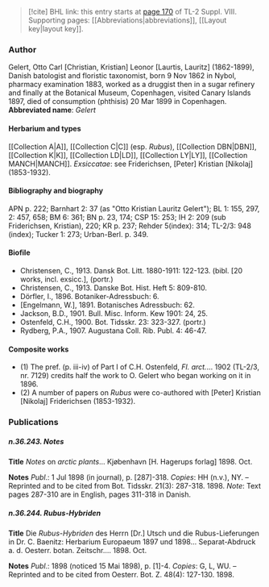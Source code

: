 > [!cite] BHL link: this entry starts at [page 170](https://www.biodiversitylibrary.org/page/33258648) of TL-2 Suppl. VIII.
> Supporting pages: [[Abbreviations|abbreviations]], [[Layout key|layout key]].

### Author

Gelert, Otto Carl \[Christian, Kristian\] Leonor \[Laurtis, Lauritz\] (1862-1899), Danish batologist and floristic taxonomist, born 9 Nov 1862 in Nybol, pharmacy examination 1883, worked as a druggist then in a sugar refinery and finally at the Botanical Museum, Copenhagen, visited Canary Islands 1897, died of consumption (phthisis) 20 Mar 1899 in Copenhagen. 
**Abbreviated name**: *Gelert*

#### Herbarium and types

[[Collection A|A]], [[Collection C|C]] (esp. *Rubus*), [[Collection DBN|DBN]], [[Collection K|K]], [[Collection LD|LD]], [[Collection LY|LY]], [[Collection MANCH|MANCH]].
*Exsiccatae*: see Friderichsen, \[Peter\] Kristian \[Nikolaj\] (1853-1932).

#### Bibliography and biography

APN p. 222; Barnhart 2: 37 (as "Otto Kristian Lauritz Gelert"); BL 1: 155, 297, 2: 457, 658; BM 6: 361; BN p. 23, 174; CSP 15: 253; IH 2: 209 (sub Friderichsen, Kristian), 220; KR p. 237; Rehder 5(index): 314; TL-2/3: 948 (index); Tucker 1: 273; Urban-Berl. p. 349.

#### Biofile

- Christensen, C., 1913. Dansk Bot. Litt. 1880-1911: 122-123. (bibl. \[20 works, incl. exsicc.\], (portr.)
- Christensen, C., 1913. Danske Bot. Hist. Heft 5: 809-810.
- Dörfler, I., 1896. Botaniker-Adressbuch: 6.
- \[Engelmann, W.\], 1891. Botanisches Adressbuch: 62.
- Jackson, B.D., 1901. Bull. Misc. Inform. Kew 1901: 24, 25.
- Ostenfeld, C.H., 1900. Bot. Tidsskr. 23: 323-327. (portr.)
- Rydberg, P.A., 1907. Augustana Coll. Rib. Publ. 4: 46-47.

#### Composite works

- (1) The pref. (p. iii-iv) of Part I of C.H. Ostenfeld, *Fl. arct.*... 1902 (TL-2/3, nr. 7129) credits half the work to O. Gelert who began working on it in 1896.
- (2) A number of papers on *Rubus* were co-authored with \[Peter\] Kristian \[Nikolaj\] Friderichsen (1853-1932).

### Publications

##### n.36.243. Notes

**Title**
*Notes* on *arctic plants*... Kjøbenhavn \[H. Hagerups forlag\] 1898. Oct.

**Notes**
*Publ*.: 1 Jul 1898 (in journal), p. \[287\]-318. *Copies*: HH (n.v.), NY. – Reprinted and to be cited from Bot. Tidsskr. 21(3): 287-318. 1898.
*Note*: Text pages 287-310 are in English, pages 311-318 in Danish.

##### n.36.244. Rubus-Hybriden

**Title**
Die *Rubus-Hybriden* des Herrn \[Dr.\] Utsch und die Rubus-Lieferungen in Dr. C. Baenitz: Herbarium Europaeum 1897 und 1898... Separat-Abdruck a. d. Oesterr. botan. Zeitschr.... 1898. Oct.

**Notes**
*Publ*.: 1898 (noticed 15 Mai 1898), p. \[1\]-4. *Copies*: G, L, WU. – Reprinted and to be cited from Oesterr. Bot. Z. 48(4): 127-130. 1898.

